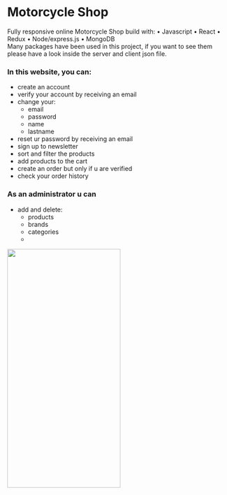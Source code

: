 # Motorcycle Shop

Fully responsive online Motorcycle Shop build with: 
• Javascript
• React
• Redux
• Node/express.js
• MongoDB
<br />
Many packages have been used in this project, if you want to see them please have a look inside the server and client json file.

### In this website, you can:
- create an account
- verify your account by receiving an email
- change your:
  - email
  - password
  - name
  - lastname
- reset ur password by receiving an email
- sign up to newsletter
- sort and filter the products
- add products to the cart
- create an order but only if u are verified
- check your order history
 
### As an administrator u can
- add and delete:
  - products
  - brands
  - categories
  - 


<div border="2px solid black"> <img src="https://user-images.githubusercontent.com/93833984/163472089-dad5a30c-3947-4e33-9c2b-9739d3276230.gif" width="259" height="547"> </div>





